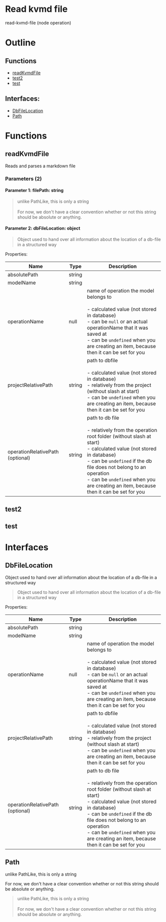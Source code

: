 # Read kvmd file

read-kvmd-file (node operation)



# Outline

## Functions

- [readKvmdFile](#readKvmdFile)
- [test2](#test2)
- [test](#test)

## Interfaces:

- [DbFileLocation](#DbFileLocation)
- [Path](#Path)



# Functions

## readKvmdFile

Reads and parses a markdown file




### Parameters (2)

#### Parameter 1: filePath: string

> unlike PathLike, this is only a string<br /><br />For now, we don't have a clear convention whether or not this string should be absolute or anything.




#### Parameter 2: dbFileLocation: object

> Object used to hand over all information about the location of a db-file in a structured way

Properties: 

 | Name | Type | Description |
|---|---|---|
| absolutePath  | string |  |
| modelName  | string |  |
| operationName  | null | name of operation the model belongs to<br /><br />- calculated value (not stored in database)<br />- can be `null` or an actual operationName that it was saved at<br />- can be `undefined` when you are creating an item, because then it can be set for you |
| projectRelativePath  | string | path to dbfile<br /><br />- calculated value (not stored in database)<br />- relatively from the project (without slash at start)<br />- can be `undefined` when you are creating an item, because then it can be set for you |
| operationRelativePath (optional) | string | path to db file<br /><br />- relatively from the operation root folder (without slash at start)<br />- calculated value (not stored in database)<br />- can be `undefined` if the db file does not belong to an operation<br />- can be `undefined` when you are creating an item, because then it can be set for you |



## test2

## test

# Interfaces

## DbFileLocation

Object used to hand over all information about the location of a db-file in a structured way



> Object used to hand over all information about the location of a db-file in a structured way

Properties: 

 | Name | Type | Description |
|---|---|---|
| absolutePath  | string |  |
| modelName  | string |  |
| operationName  | null | name of operation the model belongs to<br /><br />- calculated value (not stored in database)<br />- can be `null` or an actual operationName that it was saved at<br />- can be `undefined` when you are creating an item, because then it can be set for you |
| projectRelativePath  | string | path to dbfile<br /><br />- calculated value (not stored in database)<br />- relatively from the project (without slash at start)<br />- can be `undefined` when you are creating an item, because then it can be set for you |
| operationRelativePath (optional) | string | path to db file<br /><br />- relatively from the operation root folder (without slash at start)<br />- calculated value (not stored in database)<br />- can be `undefined` if the db file does not belong to an operation<br />- can be `undefined` when you are creating an item, because then it can be set for you |



## Path

unlike PathLike, this is only a string

For now, we don't have a clear convention whether or not this string should be absolute or anything.



> unlike PathLike, this is only a string<br /><br />For now, we don't have a clear convention whether or not this string should be absolute or anything.



